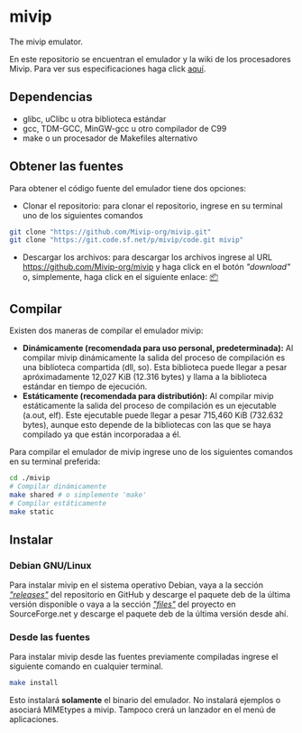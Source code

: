 # mivip
The mivip emulator.

En este repositorio se encuentran el emulador y la wiki de los procesadores Mivip. Para ver sus especificaciones haga click [aquí](https://github.com/Mivip-org/specifications).

## Dependencias
+ glibc, uClibc u otra biblioteca estándar
+ gcc, TDM-GCC, MinGW-gcc u otro compilador de C99 
+ make o un procesador de Makefiles alternativo

## Obtener las fuentes
Para obtener el código fuente del emulador tiene dos opciones:
- Clonar el repositorio: para clonar el repositorio, ingrese en su terminal uno de los siguientes comandos
```sh
git clone "https://github.com/Mivip-org/mivip.git"
git clone "https://git.code.sf.net/p/mivip/code.git mivip"
```
- Descargar los archivos: para descargar los archivos ingrese al URL https://github.com/Mivip-org/mivip y haga click en el botón _"download"_ o, simplemente, haga click en el siguiente enlace: [:package:](https://github.com/Mivip-org/archive/master.zip)

## Compilar
Existen dos maneras de compilar el emulador mivip:
- **Dinámicamente (recomendada para uso personal, predeterminada):** Al compilar mivip dinámicamente la salida del proceso de compilación es una biblioteca compartida (dll, so). Esta biblioteca puede llegar a pesar apróximadamente 12,027 KiB (12.316 bytes) y llama a la biblioteca estándar en tiempo de ejecución.
- **Estáticamente (recomendada para distributión):** Al compilar mivip estáticamente la salida del proceso de compilación es un ejecutable (a.out, elf). Este ejecutable puede llegar a pesar 715,460 KiB (732.632 bytes), aunque esto depende de la bibliotecas con las que se haya compilado ya que están incorporadaa a él.

Para compilar el emulador de mivip ingrese uno de los siguientes comandos en su terminal preferida:
```sh
cd ./mivip
# Compilar dinámicamente
make shared # o simplemente 'make'
# Compilar estáticamente
make static
```

## Instalar
### Debian GNU/Linux
Para instalar mivip en el sistema operativo Debian, vaya a la sección [_"releases"_](https://github.com/Mivip-org/mivip/releases)  del repositorio en GitHub y descarge el paquete deb de la última versión disponible o vaya a la sección [_"files"_](https://sourceforge.net/projects/mivip/files/) del proyecto en SourceForge.net y descarge el paquete deb de la última versión desde ahí.
### Desde las fuentes
Para instalar mivip desde las fuentes previamente compiladas ingrese el siguiente comando en cualquier terminal.
```sh
make install
```
Esto instalará **solamente** el binario del emulador. No instalará ejemplos o asociará MIMEtypes a mivip. Tampoco crerá un lanzador en el menú de aplicaciones.
